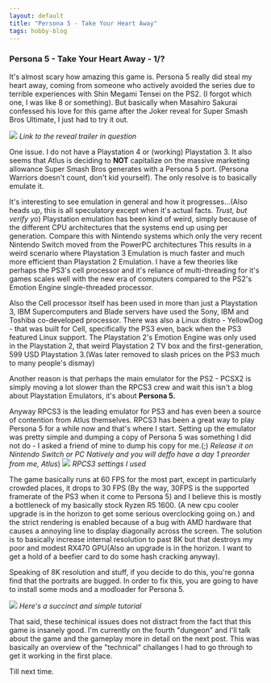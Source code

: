 ```yaml
---
layout: default
title: "Persona 5 - Take Your Heart Away"
tags: hobby-blog
---
```


### Persona 5 - Take Your Heart Away -  1/?

It's almost scary how amazing this game is. Persona 5 really did steal my heart away, coming from someone who actively avoided the series due to terrible experiences with Shin Megami Tensei on the PS2. (I forgot which one, I was like 8 or something). But basically when Masahiro Sakurai confessed his love for this game after the Joker reveal for Super Smash Bros Ultimate, I just had to try it out.

[![](http://img.youtube.com/vi/67xaZRZZ568/0.jpg)](http://www.youtube.com/watch?v=67xaZRZZ568 "")
*Link to the reveal trailer in question*


One issue. I do not have a Playstation 4 or (working) Playstation 3. It also seems that Atlus is deciding to **NOT** capitalize on the massive marketing allowance Super Smash Bros generates with a Persona 5 port. (Persona Warriors doesn't count, don't kid yourself). The only resolve is to basically emulate it.


It's interesting to see emulation in general and how it progresses...(Also heads up, this is all speculatory except when it's actual facts. *Trust, but verify yo*) Playstation emulation has been kind of weird, simply because of the different CPU architectures that the systems end up using per generation. Compare this with Nintendo systems which only the very recent Nintendo Switch moved from the PowerPC architectures This results in a weird scenario where Playstation 3 Emulation is much faster and much more efficient than Playstation 2 Emulation. I have a few theories like perhaps the PS3's cell processor and it's reliance of multi-threading for it's games scales well with the new era of computers compared to the PS2's Emotion Engine single-threaded processor.


Also the Cell processor itself has been used in more than just a Playstation 3, IBM Supercomputers and Blade servers have used the Sony, IBM and Toshiba co-developed processor. There was also a Linux distro - YellowDog - that was built for Cell, specifically the PS3 even, back when the PS3 featured Linux support. The Playstation 2's Emotion Engine was only used in the Playstation 2, that weird Playstation 2 TV box and the first-generation, 599 USD Playstation 3.(Was later removed to slash prices on the PS3 much to many people's dismay)


Another reason is that perhaps the main emulator for the PS2 - PCSX2 is simply moving a lot slower than the RPCS3 crew and wait this isn't a blog about Playstation Emulators, it's about **Persona 5.**

Anyway RPCS3 is the leading emulator for PS3 and has even been a source of contention from Atlus themselves. RPCS3 has been a great way to play Persona 5 for a while now and that's where I start. Setting up the emulator was pretty simple and dumping a copy of Persona 5 was something I did not do - I asked a friend of mine to dump his copy for me.(;) *Release it on Nintendo Switch or PC Natively and you will deffo have a day 1 preorder from me, Atlus*) 
![](https://i.imgur.com/I5OF90V.png)
*RPCS3 settings I used*

The game basically runs at 60 FPS for the most part, except in particularly crowded places, it drops to 30 FPS (By the way, 30FPS is the supported framerate of the PS3 when it come to Persona 5) and I believe this is mostly a bottleneck of my basically stock Ryzen R5 1600. (A new cpu cooler upgrade is in the horizon to get some serious overclocking going on.) and the strict rendering is enabled because of a bug with AMD hardware that causes a annoying line to display diagonally across the screen. The solution is to basically increase internal resolution to past 8K but that destroys my poor and modest RX470 GPU(Also an upgrade is in the horizon. I want to get a hold of a beefier card to do some hash cracking anyway).


Speaking of 8K resolution and stuff, if you decide to do this, you're gonna find that the portraits are bugged. In order to fix this, you are going to have to install some mods and a modloader for Persona 5. 

[![](http://img.youtube.com/vi/7wo6PoDLGr4/0.jpg)](http://youtube.com/watch?v=7wo6PoDLGr4 "")
*Here's a succinct and simple tutorial*


That said, these techinical issues does not distract from the fact that this game is insanely good. I'm currently on the fourth "dungeon" and I'll talk about the game and the gameplay more in detail on the next post. This was basically an overview of the "technical" challanges I had to go through to get it working in the first place.


Till next time. 